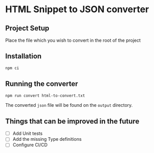 # HTML Snippet to JSON converter

## Project Setup
Place the file which you wish to convert in the root of the project

## Installation

```bash
npm ci
```

## Running the converter

```bash
npm run convert html-to-convert.txt
```

The converted `json` file will be found on the `output` directory.

## Things that can be improved in the future
- [ ] Add Unit tests
- [ ] Add the missing Type definitions
- [ ] Configure CI/CD
